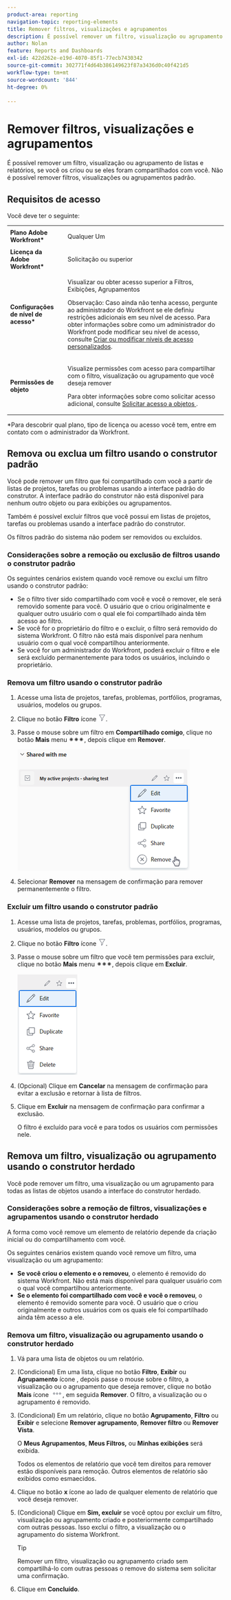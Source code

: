 ```yaml
---
product-area: reporting
navigation-topic: reporting-elements
title: Remover filtros, visualizações e agrupamentos
description: É possível remover um filtro, visualização ou agrupamento de listas e relatórios, se você os criou ou se eles foram compartilhados com você. Não é possível remover filtros, visualizações ou agrupamentos padrão.
author: Nolan
feature: Reports and Dashboards
exl-id: 422d262e-e19d-4070-85f1-77ecb7430342
source-git-commit: 302771f4d64b386149623f87a3436d0c40f421d5
workflow-type: tm+mt
source-wordcount: '844'
ht-degree: 0%

---
```


# Remover filtros, visualizações e agrupamentos

É possível remover um filtro, visualização ou agrupamento de listas e relatórios, se você os criou ou se eles foram compartilhados com você. Não é possível remover filtros, visualizações ou agrupamentos padrão.

## Requisitos de acesso

Você deve ter o seguinte:

<table style="table-layout:auto"> 
 <col> 
 </col> 
 <col> 
 </col> 
 <tbody> 
  <tr> 
   <td role="rowheader"><strong>Plano Adobe Workfront*</strong></td> 
   <td> <p>Qualquer Um </p> </td> 
  </tr> 
  <tr> 
   <td role="rowheader"><strong>Licença da Adobe Workfront*</strong></td> 
   <td> <p>Solicitação ou superior</p> </td> 
  </tr> 
  <tr> 
   <td role="rowheader"><strong>Configurações de nível de acesso*</strong></td> 
   <td> <p>Visualizar ou obter acesso superior a Filtros, Exibições, Agrupamentos</p> <p>Observação: Caso ainda não tenha acesso, pergunte ao administrador do Workfront se ele definiu restrições adicionais em seu nível de acesso. Para obter informações sobre como um administrador do Workfront pode modificar seu nível de acesso, consulte <a href="../../../administration-and-setup/add-users/configure-and-grant-access/create-modify-access-levels.md" class="MCXref xref">Criar ou modificar níveis de acesso personalizados</a>.</p> </td> 
  </tr> 
  <tr> 
   <td role="rowheader"><strong>Permissões de objeto</strong></td> 
   <td> <p>Visualize permissões com acesso para compartilhar com o filtro, visualização ou agrupamento que você deseja remover</p> <p>Para obter informações sobre como solicitar acesso adicional, consulte <a href="../../../workfront-basics/grant-and-request-access-to-objects/request-access.md" class="MCXref xref">Solicitar acesso a objetos </a>.</p> </td> 
  </tr> 
 </tbody> 
</table>

&#42;Para descobrir qual plano, tipo de licença ou acesso você tem, entre em contato com o administrador da Workfront.

## Remova ou exclua um filtro usando o construtor padrão

Você pode remover um filtro que foi compartilhado com você a partir de listas de projetos, tarefas ou problemas usando a interface padrão do construtor. A interface padrão do construtor não está disponível para nenhum outro objeto ou para exibições ou agrupamentos.

Também é possível excluir filtros que você possui em listas de projetos, tarefas ou problemas usando a interface padrão do construtor.

Os filtros padrão do sistema não podem ser removidos ou excluídos.

### Considerações sobre a remoção ou exclusão de filtros usando o construtor padrão

Os seguintes cenários existem quando você remove ou exclui um filtro usando o construtor padrão:

* Se o filtro tiver sido compartilhado com você e você o remover, ele será removido somente para você. O usuário que o criou originalmente e qualquer outro usuário com o qual ele foi compartilhado ainda têm acesso ao filtro.
* Se você for o proprietário do filtro e o excluir, o filtro será removido do sistema Workfront. O filtro não está mais disponível para nenhum usuário com o qual você compartilhou anteriormente.
* Se você for um administrador do Workfront, poderá excluir o filtro e ele será excluído permanentemente para todos os usuários, incluindo o proprietário.

### Remova um filtro usando o construtor padrão

1. Acesse uma lista de projetos, tarefas, problemas, portfólios, programas, usuários, modelos ou grupos.
1. Clique no botão **Filtro** ícone ![Ícone Filtro](assets/filter-nwepng.png).
1. Passe o mouse sobre um filtro em **Compartilhado comigo**, clique no botão **Mais** menu ![Ícone Mais](assets/more-icon-spectrum.png), depois clique em **Remover**.

   ![Remover filtro](assets/new-filters-more-menu-remove-filter.png)

1. Selecionar **Remover** na mensagem de confirmação para remover permanentemente o filtro.

### Excluir um filtro usando o construtor padrão

1. Acesse uma lista de projetos, tarefas, problemas, portfólios, programas, usuários, modelos ou grupos.
1. Clique no botão **Filtro** ícone ![Ícone Filtro](assets/filter-nwepng.png).
1. Passe o mouse sobre um filtro que você tem permissões para excluir, clique no botão **Mais** menu ![Ícone Mais](assets/more-icon-spectrum.png), depois clique em **Excluir**.

   ![Excluir Filtro](assets/new-filters-more-menu-options-with-delete.png)

1. (Opcional) Clique em **Cancelar** na mensagem de confirmação para evitar a exclusão e retornar à lista de filtros.
1. Clique em **Excluir** na mensagem de confirmação para confirmar a exclusão.

   O filtro é excluído para você e para todos os usuários com permissões nele.

## Remova um filtro, visualização ou agrupamento usando o construtor herdado

Você pode remover um filtro, uma visualização ou um agrupamento para todas as listas de objetos usando a interface do construtor herdado.

### Considerações sobre a remoção de filtros, visualizações e agrupamentos usando o construtor herdado

A forma como você remove um elemento de relatório depende da criação inicial ou do compartilhamento com você.

Os seguintes cenários existem quando você remove um filtro, uma visualização ou um agrupamento:

* **Se você criou o elemento e o removeu**, o elemento é removido do sistema Workfront. Não está mais disponível para qualquer usuário com o qual você compartilhou anteriormente.
* **Se o elemento foi compartilhado com você e você o removeu**, o elemento é removido somente para você. O usuário que o criou originalmente e outros usuários com os quais ele foi compartilhado ainda têm acesso a ele.

### Remova um filtro, visualização ou agrupamento usando o construtor herdado

1. Vá para uma lista de objetos ou um relatório.
1. (Condicional) Em uma lista, clique no botão **Filtro**, **Exibir** ou **Agrupamento** ícone , depois passe o mouse sobre o filtro, a visualização ou o agrupamento que deseja remover, clique no botão **Mais** ícone ![](assets/more-icon.png), em seguida **Remover**. O filtro, a visualização ou o agrupamento é removido.
1. (Condicional) Em um relatório, clique no botão **Agrupamento**, **Filtro** ou **Exibir** e selecione **Remover agrupamento**, **Remover filtro** ou **Remover Vista**.

   O **Meus Agrupamentos**, **Meus Filtros,** ou **Minhas exibições** será exibida.

   Todos os elementos de relatório que você tem direitos para remover estão disponíveis para remoção. Outros elementos de relatório são exibidos como esmaecidos.

1. Clique no botão **x** ícone ao lado de qualquer elemento de relatório que você deseja remover.
1. (Condicional) Clique em **Sim, excluir** se você optou por excluir um filtro, visualização ou agrupamento criado e posteriormente compartilhado com outras pessoas. Isso exclui o filtro, a visualização ou o agrupamento do sistema Workfront.

   >[!TIP]
   >
   >Remover um filtro, visualização ou agrupamento criado sem compartilhá-lo com outras pessoas o remove do sistema sem solicitar uma confirmação.

1. Clique em **Concluído**.

